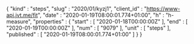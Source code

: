 {
  "kind" : "steps",
  "slug" : "2020/01/kyzj1",
  "client_id" : "https://www-api.jvt.me/fit",
  "date" : "2020-01-19T08:00:01.774+01:00",
  "h" : "h-measure",
  "properties" : {
    "start" : [ "2020-01-18T00:00:00Z" ],
    "end" : [ "2020-01-19T00:00:00Z" ],
    "num" : [ "9079" ],
    "unit" : [ "steps" ],
    "published" : [ "2020-01-19T08:00:01.774+01:00" ]
  }
}
